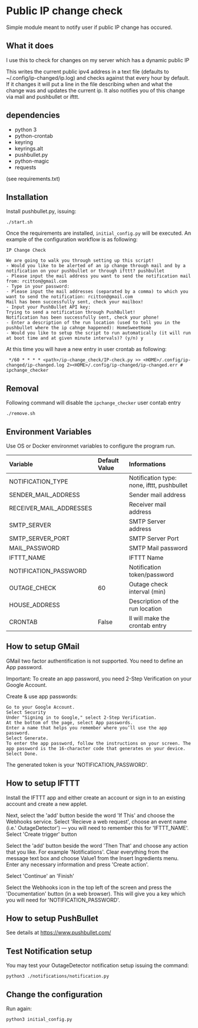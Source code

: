 # Public IP change check
Simple module meant to notify user if public IP change has occured.

## What it does
I use this to check for changes on my server which has a dynamic public IP

This writes the current public ipv4 address in a text file (defaults to ~/.config/ip-changed/ip.log) and checks against that every hour by default.
If it changes it will put a line in the file describing when and what the change was and updates the current ip.
It also notifies you of this change via mail and pushbullet or ifttt.

## dependencies

* python 3
* python-crontab
* keyring
* keyrings.alt
* pushbullet.py
* python-magic
* requests

(see requirements.txt)


## Installation

Install pushbullet.py, issuing:

    ./start.sh

Once the requirements are installed, `initial_config.py` will be executed. An example of the configuration workflow is as following:

    IP Change Check

    We are going to walk you through setting up this script!
    - Would you like to be alerted of an ip change through mail and by a notification on your pushbullet or through ifttt? pushbullet
    - Please input the mail address you want to send the notification mail from: rcitton@gmail.com
    - Type in your password: 
    - Please input the mail addresses (separated by a comma) to which you want to send the notification: rcitton@gmail.com
    Mail has been successfully sent, check your mailbox!
    - Input your PushBullet API key: 
    Trying to send a notification through PushBullet!
    Notification has been successfully sent, check your phone!
    - Enter a description of the run location (used to tell you in the pushbullet where the ip cahnge happened): HomeSweetHome
    - Would you like to setup the script to run automatically (it will run at boot time and at given minute intervals)? (y/n) y

At this time you will have a new entry in user crontab as following:

     */60 * * * * <path>/ip-change_check/IP-check.py >> <HOME>/.config/ip-changed/ip-changed.log 2><HOME>/.config/ip-changed/ip-changed.err # ipchange_checker

## Removal

Following command will disable the `ipchange_checker` user contab entry

    ./remove.sh

## Environment Variables

Use OS or Docker environmet variables to configure the program run.

| Variable                | Default Value        | Informations                                                 |
|:------------------------|:---------------------|:-------------------------------------------------------------|
| NOTIFICATION_TYPE       |                      | Notification type: none, ifttt, pushbullet                   |
| SENDER_MAIL_ADDRESS     |                      | Sender mail address                                          |
| RECEIVER_MAIL_ADDRESSES |                      | Receiver mail address                                        |
| SMTP_SERVER             |                      | SMTP Server address                                          |
| SMTP_SERVER_PORT        |                      | SMTP Server Port                                             |
| MAIL_PASSWORD              |                      | SMTP Mail password
| IFTTT_NAME              |                      | IFTTT Name                                                   |
| NOTIFICATION_PASSWORD   |                      | Notification token/password                                  |
| OUTAGE_CHECK            |         60            | Outage check interval  (min)                                 |
| HOUSE_ADDRESS           |                      | Description of the run location                              |
| CRONTAB           |        False              | Il will make the crontab entry                              |


## How to setup GMail

GMail two factor authentification is not supported. You need to define an App password.

Important: To create an app password, you need 2-Step Verification on your Google Account.

Create & use app passwords:

    Go to your Google Account.
    Select Security
    Under "Signing in to Google," select 2-Step Verification.
    At the bottom of the page, select App passwords.
    Enter a name that helps you remember where you’ll use the app password.
    Select Generate.
    To enter the app password, follow the instructions on your screen. The app password is the 16-character code that generates on your device.
    Select Done.

The generated token is your 'NOTIFICATION_PASSWORD'.


## How to setup IFTTT

Install the IFTTT app and either create an account or sign in to an existing account and create a new applet. 

Next, select the 'add' button beside the word 'If This' and choose the Webhooks service. Select 'Recieve a web request', choose an event name (i.e.' OutageDetector') — you will need to remember this for 'IFTTT_NAME'. Select 'Create trigger' button

Select the 'add' button beside the word 'Then That' and choose any action that you like. For example 'Notifications'.
Clear everything from the message text box and choose Value1 from the Insert Ingredients menu. Enter any necessary information and press 'Create action'.

Select 'Continue' an 'Finish'

Select the Webhooks icon in the top left of the screen and press the 'Documentation' button (in a web browser). This will give you a key which you will need for 'NOTIFICATION_PASSWORD'.


## How to setup PushBullet
See details at https://www.pushbullet.com/

## Test Notification setup
You may test your OutageDetector notification setup issuing the command:

```
python3 ./notifications/notification.py
```

## Change the configuration
Run again:

```
python3 initial_config.py
```